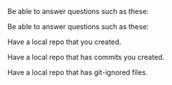 <panel type="danger" header="`W2.6a` Can explain revision control :star:" expanded no-close>
  <include src="../../book/revisionControl/what/unit-inElsewhere-asFlat.md" boilerplate />
  <panel header="{{glyphicon_folder_close}} Evidence" expanded>
  
Be able to answer questions such as these:
  
<include src="../../book/revisionControl/what/q-essay-rcs-explain.md" />

  </panel>
</panel>

<panel type="danger" header="`W2.6b` Can explain repositories :star:" expanded no-close>
  <include src="../../book/revisionControl/repositories/unit-inElsewhere-asFlat.md" boilerplate />
  <panel header="{{glyphicon_folder_close}} Evidence" expanded>
  
Be able to answer questions such as these:

<include src="../../book/revisionControl/repositories/q-essay-repo-definition.md" />
    
  </panel>
</panel>

<panel type="danger" header="`W2.6c` Can create a local Git repo :star:" expanded no-close>
  <include src="../../book/gitAndGithub/init/unit-inElsewhere-asFlat.md" boilerplate />
  <panel header="{{glyphicon_folder_close}} Evidence" expanded>

Have a local repo that you created.

  </panel>
</panel>

<panel type="danger" header="`W2.6d` Can explain saving history :star:" expanded no-close>
  <include src="../../book/revisionControl/savingHistory/unit-inElsewhere-asFlat.md" boilerplate />
</panel>

<panel type="danger" header="`W2.6e` Can commit using Git :star:" expanded no-close>
  <include src="../../book/gitAndGithub/commit/unit-inElsewhere-asFlat.md" boilerplate />
  <panel header="{{glyphicon_folder_close}} Evidence" expanded>

Have a local repo that has commits you created.

  </panel>
</panel>

<panel type="warning" header="`W2.6f` Can set Git to ignore files :star::star:" expanded no-close>
  <include src="../../book/gitAndGithub/ignore/unit-inElsewhere-asFlat.md" boilerplate />
  <panel header="{{glyphicon_folder_close}} Evidence" expanded>

Have a local repo that has git-ignored files.

  </panel>
</panel>
